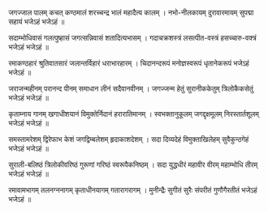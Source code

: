 जगज्जाल पालम् कचत् कण्ठमालं
शरच्चन्द्र भालं महादैत्य कालम् ।
नभो-नीलकायम् दुरावारमायम्
सुपद्मा सहायं भजेऽहं भजेऽहं ॥

सदाम्भोधिवासं गलत्पुष्हासं
जगत्सन्निवासं शतादित्यभासम् ।
गदाचक्रशस्त्रं लसत्पीत-वस्त्रं
हसच्चारु-वक्त्रं भजेऽहं भजेऽहं ॥

रमाकण्ठहारं श्रुतिवातसारं
जलान्तर्विहारं धराभारहारम् ।
चिदानन्दरूपं मनोज्ञस्वरूपं
धृतानेकरूपं भजेऽहं भजेऽहं ॥

जराजन्महीनम् परानन्द पीनम्
समाधान लीनं सदैवानवीनम् ।
जगज्जन्म हेतुं सुरानीककेतुम्
त्रिलोकैकसेतुं भजेऽहं भजेऽहं ॥

कृताम्नाय गानम् खगाधीशयानं
विमुक्तेर्निदानं हरारातिमानम् ।
स्वभक्तानुकूलम् जगद्दृक्षमूलम्
निरस्तार्तशूलम् भजेऽहं भजेऽहं ॥

समस्तामरेशम् द्विरेफाभ केशं
जगद्विम्बलेशम् हृदाकाशदेशम् ।
सदा दिव्यदेहं विमुक्ताखिलेहम्
सुवैकुन्ठगेहं भजेऽहं भजेऽहं ॥

सुराली-बलिष्ठं त्रिलोकीवरिष्ठं
गुरूणां गरिष्ठं स्वरूपैकनिष्ठम् ।
सदा युद्धधीरं महावीर वीरम्
महाम्भोधि तीरम् भजेऽहं भजेऽहं ॥

रमावामभागम् तलनग्ननागम्
कृताधीनयागम् गतारागरागम् ।
मुनीन्द्रैः सुगीतं सुरैः संपरीतं
गुणौगैरतीतं भजेऽहं भजेऽहं ॥